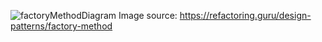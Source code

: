![factoryMethodDiagram](https://github.com/user-attachments/assets/78cd3409-c652-4ca6-a069-ee9723fcf217)
Image source: https://refactoring.guru/design-patterns/factory-method
